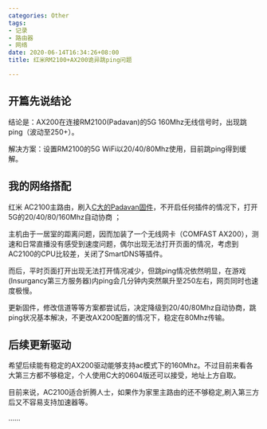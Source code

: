 ```yaml
---
categories: Other
tags:
- 记录
- 路由器
- 网络
date: 2020-06-14T16:34:26+08:00
title: 红米RM2100+AX200诡异跳ping问题

---
```

## 开篇先说结论

结论是：AX200在连接RM2100(Padavan)的5G 160Mhz无线信号时，出现跳ping（波动至250+）。

解决方案：设置RM2100的5G WiFi以20/40/80Mhz使用，目前跳ping得到缓解。

## 我的网络搭配

红米 AC2100主路由，刷入[C大的Padavan固件](https://github.com/chongshengB/rt-n56u/releases)，不开启任何插件的情况下，打开5G的20/40/80/160Mhz自动协商 ；

主机由于一居室的距离问题，因而加装了一个无线网卡（COMFAST AX200），测速和日常直播没有感受到速度问题，偶尔出现无法打开页面的情况，考虑到AC2100的CPU比较差，关闭了SmartDNS等插件。

而后，平时页面打开出现无法打开情况减少，但跳ping情况依然明显，在游戏(Insurgancy第三方服务器)内ping会几分钟内突然飙升至250左右，网页同时也速度极慢。

更新固件，修改信道等等方案都尝试后，决定降级到20/40/80Mhz自动协商，跳ping状况基本解决，不更改AX200配置的情况下，稳定在80Mhz传输。

## 后续更新驱动

希望后续能有稳定的AX200驱动能够支持ac模式下的160Mhz。不过目前来看各大第三方都不够稳定，个人使用C大的0604版还可以接受，地址上方自取。

目前来说，AC2100适合折腾人士，如果作为家里主路由的还不够稳定,刷入第三方后又不容易支持加速器等。

……